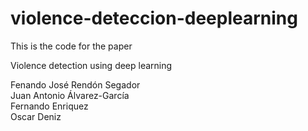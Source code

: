 # violence-deteccion-deeplearning

This is the code for the paper

Violence detection using deep learning


Fenando José Rendón Segador<br/>
Juan Antonio Álvarez-García<br/>
Fernando Enriquez<br/>
Oscar Deniz

